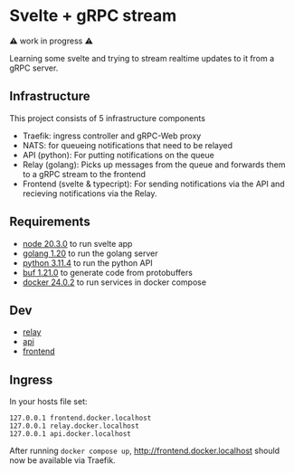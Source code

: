 # Svelte + gRPC stream

:warning: work in progress :warning:

Learning some svelte and trying to stream realtime updates to it from a gRPC server.

## Infrastructure

This project consists of 5 infrastructure components
- Traefik: ingress controller and gRPC-Web proxy
- NATS: for queueing notifications that need to be relayed
- API (python): For putting notifications on the queue
- Relay (golang): Picks up messages from the queue and forwards them to a gRPC stream to the frontend
- Frontend (svelte & typecript): For sending notifications via the API and recieving notifications via the Relay.

## Requirements

- [node 20.3.0](nodejs.org) to run svelte app
- [golang 1.20](go.dev) to run the golang server
- [python 3.11.4](python.org) to run the python API
- [buf 1.21.0](buf.build) to generate code from protobuffers
- [docker 24.0.2](docker.com) to run services in docker compose

## Dev

- [relay](relay/readme.md)
- [api](api/readme.md)
- [frontend](frontend/readme.md)

## Ingress

In your hosts file set:

```plaintext
127.0.0.1 frontend.docker.localhost
127.0.0.1 relay.docker.localhost
127.0.0.1 api.docker.localhost
```

After running `docker compose up`, <http://frontend.docker.localhost> should now be available via Traefik.